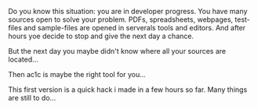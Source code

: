 Do you know this situation: you are in developer progress. You have many sources open to solve your problem. PDFs, spreadsheets, webpages, test-files and sample-files are opened in serverals tools and editors. And after hours yoe decide to stop and give the next day a chance.

But the next day you maybe didn't know where all your sources are located...

Then ac1c is maybe the right tool for you...


This first version is a quick hack i made in a few hours so far. Many things are still to do...